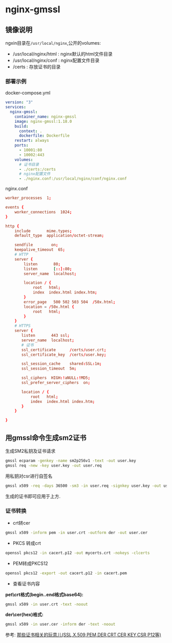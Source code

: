 # nginx-gmssl

## 镜像说明

ngxin目录在`/usr/local/nginx`,公开的volumes:

- /usr/local/nginx/html : nginx默认的html文件目录
- /usr/local/nginx/conf : nginx配置文件目录
- /certs : 存放证书的目录

### 部署示例

docker-compose.yml

```yaml
version: "3"
services:
  nginx-gmssl:
    container_name: nginx-gmssl
    image: nginx-gmssl:1.18.0
    build:
      context: .
      dockerfile: Dockerfile
    restart: always
    ports:
      - 10001:80
      - 10002:443
    volumes:
      # 证书目录
      - ./certs:/certs
      # nginx配置文件
      - ./nginx.conf:/usr/local/nginx/conf/nginx.conf
```

nginx.conf

```conf
worker_processes  1;

events {
    worker_connections  1024;
}

http {
    include       mime.types;
    default_type  application/octet-stream;

    sendfile        on;
    keepalive_timeout  65;
    # HTTP
    server {
        listen       80;
        listen       [::]:80;
        server_name  localhost;

        location / {
            root   html;
            index  index.html index.htm;
        }
        error_page   500 502 503 504  /50x.html;
        location = /50x.html {
            root   html;
        }
    }
    # HTTPS
    server {
       listen       443 ssl;
       server_name  localhost;
       # 证书
       ssl_certificate      /certs/user.crt;
       ssl_certificate_key  /certs/user.key;

       ssl_session_cache    shared:SSL:1m;
       ssl_session_timeout  5m;

       ssl_ciphers  HIGH:!aNULL:!MD5;
       ssl_prefer_server_ciphers  on;

       location / {
           root   html;
           index  index.html index.htm;
       }
    }

}
```

## 用gmssl命令生成sm2证书

生成SM2私钥及证书请求

```sh
gmssl ecparam -genkey -name sm2p256v1 -text -out user.key
gmssl req -new -key user.key -out user.req
```

用私钥对csr进行自签名

```sh
gmssl x509 -req -days 36500 -sm3 -in user.req -signkey user.key -out user.crt
```

生成的证书即可应用于上方.

### 证书转换

- crt转cer

```sh
gmssl x509 -inform pem -in user.crt -outform der -out user.cer
```

- PKCS 转成crt

```sh
openssl pkcs12 -in cacert.p12 -out mycerts.crt -nokeys -clcerts
```

- PEM转成PKCS12

```sh
openssl pkcs12 -export -out cacert.p12 -in cacert.pem
```

- 查看证书内容

**pet\crt格式(begin..end格式base64):**

```sh
gmssl x509 -in user.crt -text -noout
```

**der\cer(hex)格式:**

```sh
gmssl x509 -in user.cer -inform der -text -noout
```

参考: [那些证书相关的玩意儿(SSL,X.509,PEM,DER,CRT,CER,KEY,CSR,P12等)](https://www.cnblogs.com/guogangj/p/4118605.html)
